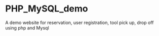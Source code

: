 # PHP_MySQL_demo
A demo website for reservation, user registration, tool pick up, drop off using php and Mysql
